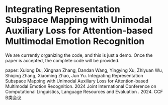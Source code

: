 # Integrating Representation Subspace Mapping with Unimodal Auxiliary Loss for Attention-based Multimodal Emotion Recognition
We are currently organizing the code, and this is just a demo. Once the paper is accepted, the complete code will be provided.

paper: Xulong Du, Xingnan Zhang, Dandan Wang, Yingying Xu, Zhiyuan Wu, Shiqing Zhang, Xiaoming Zhao, Jun Yu. Integrating Representation Subspace Mapping with Unimodal Auxiliary Loss for Attention-based Multimodal Emotion Recognition. 2024 Joint International Conference on Computational Linguistics, Language Resources and Evaluation . 2024. CCF B类会议
